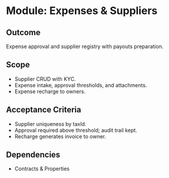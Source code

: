 # Module: Expenses & Suppliers

## Outcome
Expense approval and supplier registry with payouts preparation.

## Scope
- Supplier CRUD with KYC.
- Expense intake, approval thresholds, and attachments.
- Expense recharge to owners.

## Acceptance Criteria
- Supplier uniqueness by taxId.
- Approval required above threshold; audit trail kept.
- Recharge generates invoice to owner.

## Dependencies
- Contracts & Properties
